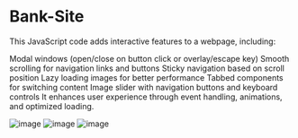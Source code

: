 # Bank-Site
This JavaScript code adds interactive features to a webpage, including:

Modal windows (open/close on button click or overlay/escape key)
Smooth scrolling for navigation links and buttons
Sticky navigation based on scroll position
Lazy loading images for better performance
Tabbed components for switching content
Image slider with navigation buttons and keyboard controls
It enhances user experience through event handling, animations, and optimized loading.
 
![image](https://github.com/user-attachments/assets/944769a3-b48a-4764-aa15-945206765c18)
![image](https://github.com/user-attachments/assets/e66311c2-a0ef-48f1-9c45-85f532303bc6)
![image](https://github.com/user-attachments/assets/9e74175c-489e-4530-b557-d1d6097666b1)

